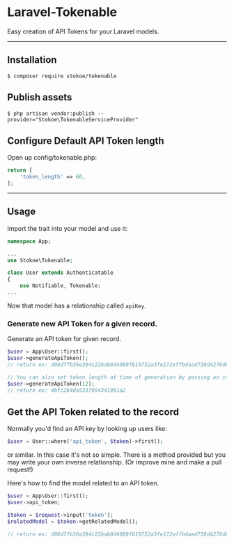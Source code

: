 # Laravel-Tokenable

Easy creation of API Tokens for your Laravel models.

---

## Installation

`$ composer require stokoe/tokenable`

## Publish assets

`$ php artisan vendor:publish --provider="Stokoe\TokenableServiceProvider"`

## Configure Default API Token length

Open up config/tokenable.php:

```php
return [
	'token_length' => 60,
];
```

---
## Usage

Import the trait into your model and use it:

```php
namespace App;

...
use Stokoe\Tokenable;

class User extends Authenticatable
{
	use Notifiable, Tokenable;
...

```

Now that model has a relationship called `apiKey`.

### Generate new API Token for a given record.

Generate an API token for given record.

```php
$user = App\User::first();
$user->generateApiToken();
// return ex: d96d7fb36e394c22bab8d4089f619752a3fe172effbdaad738d4276d81df72305373e207a7a91f8e18fc32cf1f9b6c6977d540f9a125c0746101d539

// You can also set token length at time of generation by passing an integer to the generate method.
$user->generateApiToken(12);
// return ex: 4bfc264da5337994341981a2
```

## Get the API Token related to the record

Normally you'd find an API key by looking up users like:

```php
$user = User::where('api_token', $token)->first();
```

or similar. In this case it's not so simple. There is a method provided but you may write your own inverse relationship. (Or improve mine and make a pull request!)

Here's how to find the model related to an API token.

```php
$user = App\User::first();
$user->api_token;

$token = $request->input('token');
$relatedModel = $token->getRelatedModel();

// return ex: d96d7fb36e394c22bab8d4089f619752a3fe172effbdaad738d4276d81df72305373e207a7a91f8e18fc32cf1f9b6c6977d540f9a125c0746101d539
```